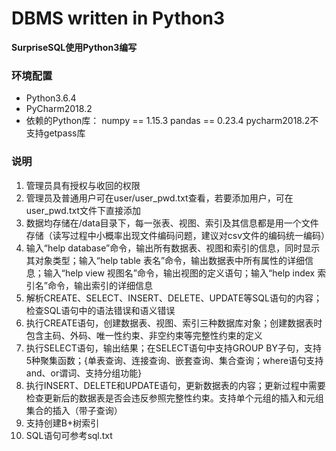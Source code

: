﻿# DBMS written in Python3
**SurpriseSQL使用Python3编写**

### 环境配置
- Python3.6.4
- PyCharm2018.2
- 依赖的Python库：
numpy == 1.15.3 
 pandas  == 0.23.4
pycharm2018.2不支持getpass库

### 说明
1. 管理员具有授权与收回的权限
2. 管理员及普通用户可在user/user_pwd.txt查看，若要添加用户，可在user_pwd.txt文件下直接添加
3. 数据均存储在/data目录下，每一张表、视图、索引及其信息都是用一个文件存储（读写过程中小概率出现文件编码问题，建议对csv文件的编码统一编码）
4. 输入“help database”命令，输出所有数据表、视图和索引的信息，同时显示其对象类型；输入“help table 表名”命令，输出数据表中所有属性的详细信息；输入“help view 视图名”命令，输出视图的定义语句；输入“help index 索引名”命令，输出索引的详细信息
5. 解析CREATE、SELECT、INSERT、DELETE、UPDATE等SQL语句的内容；检查SQL语句中的语法错误和语义错误
6. 执行CREATE语句，创建数据表、视图、索引三种数据库对象；创建数据表时包含主码、外码、唯一性约束、非空约束等完整性约束的定义
7. 执行SELECT语句，输出结果；在SELECT语句中支持GROUP BY子句，支持5种聚集函数；{单表查询、连接查询、嵌套查询、集合查询；where语句支持and、or谓词、支持分组功能}
8. 执行INSERT、DELETE和UPDATE语句，更新数据表的内容；更新过程中需要检查更新后的数据表是否会违反参照完整性约束。支持单个元组的插入和元组集合的插入（带子查询）
9. 支持创建B+树索引
10. SQL语句可参考sql.txt 

